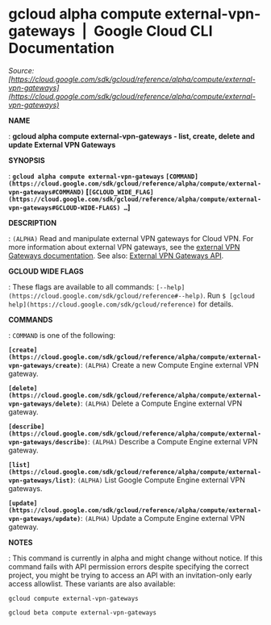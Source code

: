 # gcloud alpha compute external-vpn-gateways  |  Google Cloud CLI Documentation

*Source: [https://cloud.google.com/sdk/gcloud/reference/alpha/compute/external-vpn-gateways](https://cloud.google.com/sdk/gcloud/reference/alpha/compute/external-vpn-gateways)*

**NAME**

: **gcloud alpha compute external-vpn-gateways - list, create, delete and update External VPN Gateways**

**SYNOPSIS**

: **`gcloud alpha compute external-vpn-gateways` `[COMMAND](https://cloud.google.com/sdk/gcloud/reference/alpha/compute/external-vpn-gateways#COMMAND)` [`[GCLOUD_WIDE_FLAG](https://cloud.google.com/sdk/gcloud/reference/alpha/compute/external-vpn-gateways#GCLOUD-WIDE-FLAGS) …`]**

**DESCRIPTION**

: `(ALPHA)` Read and manipulate external VPN gateways for Cloud VPN.
For more information about external VPN gateways, see the [external
VPN Gateways documentation](https://cloud.google.com/network-connectivity/docs/vpn/concepts/key-terms#external-vpn-gateway-definition).
See also: [External
VPN Gateways API](https://cloud.google.com/compute/docs/reference/rest/v1/externalVpnGateways).

**GCLOUD WIDE FLAGS**

: These flags are available to all commands: `[--help](https://cloud.google.com/sdk/gcloud/reference#--help)`.
Run `$ [gcloud help](https://cloud.google.com/sdk/gcloud/reference)` for details.

**COMMANDS**

: ``COMMAND`` is one of the following:

**`[create](https://cloud.google.com/sdk/gcloud/reference/alpha/compute/external-vpn-gateways/create)`**:
`(ALPHA)` Create a new Compute Engine external VPN gateway.

**`[delete](https://cloud.google.com/sdk/gcloud/reference/alpha/compute/external-vpn-gateways/delete)`**:
`(ALPHA)` Delete a Compute Engine external VPN gateway.

**`[describe](https://cloud.google.com/sdk/gcloud/reference/alpha/compute/external-vpn-gateways/describe)`**:
`(ALPHA)` Describe a Compute Engine external VPN gateway.

**`[list](https://cloud.google.com/sdk/gcloud/reference/alpha/compute/external-vpn-gateways/list)`**:
`(ALPHA)` List Google Compute Engine external VPN gateways.

**`[update](https://cloud.google.com/sdk/gcloud/reference/alpha/compute/external-vpn-gateways/update)`**:
`(ALPHA)` Update a Compute Engine external VPN gateway.

**NOTES**

: This command is currently in alpha and might change without notice. If this
command fails with API permission errors despite specifying the correct project,
you might be trying to access an API with an invitation-only early access
allowlist. These variants are also available:

```
gcloud compute external-vpn-gateways
```

```
gcloud beta compute external-vpn-gateways
```